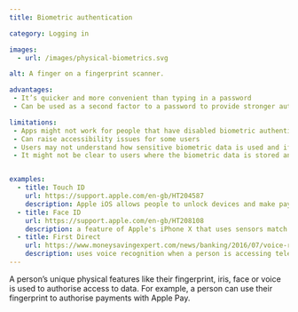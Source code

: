 ```yaml
---
title: Biometric authentication

category: Logging in

images:
  - url: /images/physical-biometrics.svg

alt: A finger on a fingerprint scanner.

advantages:
 - It’s quicker and more convenient than typing in a password
 - Can be used as a second factor to a password to provide stronger authentication

limitations:
 - Apps might not work for people that have disabled biometric authentication on their device
 - Can raise accessibility issues for some users
 - Users may not understand how sensitive biometric data is used and if it’s shared
 - It might not be clear to users where the biometric data is stored and how it’s protected


examples:
  - title: Touch ID
    url: https://support.apple.com/en-gb/HT204587
    description: Apple iOS allows people to unlock devices and make payments with a fingerprint. Similar functionality is available on Android.
  - title: Face ID
    url: https://support.apple.com/en-gb/HT208108
    description: a feature of Apple's iPhone X that uses sensors match face shapes for making a payment or unlocking a device
  - title: First Direct
    url: https://www.moneysavingexpert.com/news/banking/2016/07/voice-recognition-to-replace-passwords-for-13-million-first-direct-customers-within-two-months
    description: uses voice recognition when a person is accessing telephone banking
---
```


A person’s unique physical features like their fingerprint, iris, face or voice is used to authorise access to data. For example, a person can use their fingerprint to authorise payments with Apple Pay.
